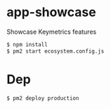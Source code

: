 # app-showcase

Showcase Keymetrics features

```bash
$ npm install
$ pm2 start ecosystem.config.js
```

# Dep

```bash
$ pm2 deploy production
```
